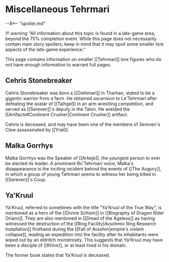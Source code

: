 # Miscellaneous Tehrmari

--8<-- "spoiler.md"

!!! warning "All information about this topic is found in a late-game area, beyond the 75% completion event. While this page does not necessarily contain main story spoilers, keep in mind that it may spoil some smaller lore aspects of the late-game experience."

This page contains information on smaller [[Tehrmari]] lore figures who do not have enough information to warrant full pages.

## Cehris Stonebreaker

Cehris Stonebreaker was born a [[Drehmari]] in Tharhan, stated to be a gigantic warrior from a farm. He obtained ascension to La'Tehrmari after defeating the avatar of [[Taihgel]] in an arm wrestling competition, and served as [[Sereven]]'s deputy in the Talon. He wielded the [[Artifacts#Continent Crusher|Continent Crusher]] artifact.

Cehris is deceased, and may have been one of the members of Sereven's Claw assassinated by [[Yriel]].

## Malka Gorrhys

Malka Gorrhys was the Speaker of [[Arkeje]], the youngest person to ever be elected its leader. A prominent Ro'Tehrmari voice, Malka's disappearance is the inciting incident behind the events of [[The Augury]], in which a group of young Tehrmari seems to witness her being killed in [[Sereven]]'s Coup.

## Ya'Kruul

Ya'Kruul, referred to sometimes with the title "Ya'Kruul of the True Way", is mentioned as a hero of the [[Divine Schism]] in [[Biography of Dragon Rider Oriann]]. They are also mentioned in [[Dread of the Ageless]] as having witnessed the destruction of the [[Ring Facility|Avsohmic Ring Research Installation]] firsthand during the [[Fall of Avsohm|empire's violent collapse]], leading an expedition into the facility after its inhabitants were wiped out by an eldritch monstrosity. This suggests that Ya'Kruul may have been a disciple of [[Khive]], or at least lived in his domain.

The former book states that Ya'Kruul is deceased.
